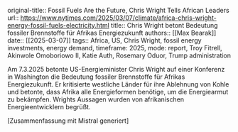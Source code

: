 original-title:: Fossil Fuels Are the Future, Chris Wright Tells African Leaders
url:: https://www.nytimes.com/2025/03/07/climate/africa-chris-wright-energy-fossil-fuels-electricity.html
title:: Chris Wright betont Bedeutung fossiler Brennstoffe für Afrikas Energiezukunft
authors:: [[Max Bearak]]
date:: [[2025-03-07]]
tags:: Africa, US, Chris Wright, fossil energy investments, energy demand, timeframe: 2025, mode: report, Troy Fitrell, Akinwole Omoboriowo II, Katie Auth, Rosemary Oduor, Trump administration

Am 7.3.2025 betonte US-Energieminister Chris Wright auf einer Konferenz in Washington die Bedeutung fossiler Brennstoffe für Afrikas Energiezukunft. Er kritisierte westliche Länder für ihre Ablehnung von Kohle und betonte, dass Afrika alle Energieformen benötige, um die Energiearmut zu bekämpfen. Wrights Aussagen wurden von afrikanischen Energieentwicklern begrüßt.

[Zusammenfassung mit Mistral generiert]
